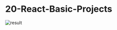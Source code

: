 # 20-React-Basic-Projects

![result](https://github.com/Hadi-KJ/20-Basic-React-Projects/assets/74920157/a53d9f5c-08d6-430d-a6a7-2f552900cc6c)
